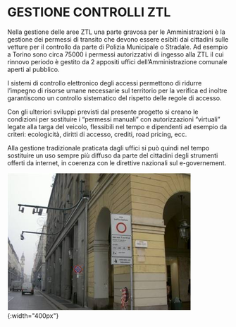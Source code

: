 # GESTIONE CONTROLLI ZTL

Nella gestione delle aree ZTL una parte gravosa per le Amministrazioni è la gestione dei permessi di transito che devono essere esibiti dai cittadini sulle vetture per il controllo da parte di Polizia Municipale o Stradale. Ad esempio a Torino sono circa 75000 i permessi autorizzativi di ingesso alla ZTL il cui rinnovo periodo è gestito da 2 appositi uffici dell’Amministrazione comunale aperti al pubblico.

I sistemi di controllo elettronico degli accessi permettono di ridurre l’impegno di risorse umane necessarie sul territorio per la verifica ed inoltre garantiscono un controllo sistematico del rispetto delle regole di accesso.

Con gli ulteriori sviluppi previsti dal presente progetto si creano le condizioni per sostituire i “permessi manuali” con autorizzazioni “virtuali” legate alla targa del veicolo, flessibili nel tempo e dipendenti ad esempio da criteri: ecologicità, diritti di accesso, crediti, road pricing, ecc.

Alla gestione tradizionale praticata dagli uffici si può quindi nel tempo sostituire un uso sempre più diffuso da parte del cittadini degli strumenti offerti da internet, in coerenza con le direttive nazionali sul e-governement.

![Immagine del grafo stradale](images/varco_ztl.jpg "grafo stradale"){:width="400px"}
